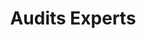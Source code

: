 ---
title: Audits Experts
sorte: Audit
description: "Réalisation d'un audit poussé sur divers critères WCAG pour améliorer la prise en compte des erreurs critiques dans le processus de conception"
goals:
 - Réduire les erreurs critiques
 - Recommandations
persons: 1
days: 12
skills:
  - Développement
profil:
  "Coordination": 10
  "Expert technique": 90
  "Expert inclusion": 0
  "Assistant technique": 0
  "Assistant inclusion": 0
  "Facilitateur": 0
pack: 3
---